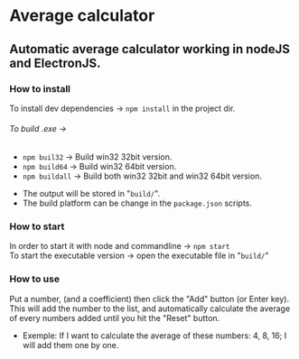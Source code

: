 # Average calculator

## Automatic average calculator working in nodeJS and ElectronJS.

### How to install

To install dev dependencies -> `npm install` in the project dir.

###### To build .exe ->
  - `npm buil32` -> Build win32 32bit version.
  - `npm build64` -> Build win32 64bit version.
  - `npm buildall` -> Build both win32 32bit and win32 64bit version.

  * The output will be stored in "`build/`".
  * The build platform can be change in the `package.json` scripts.

### How to start

  In order to start it with node and commandline -> `npm start` <br>
  To start the executable version -> open the executable file in "`build/`"

### How to use 

  Put a number, (and a coefficient) then click the "Add" button (or Enter key). <br>
  This will add the number to the list, and automatically calculate the average of every numbers added until you hit the "Reset" button.
  
  * Exemple: If I want to calculate the average of these numbers: 4, 8, 16; I will add them one by one.
